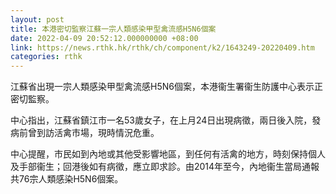 ```yaml
---
layout: post
title: 本港密切監察江蘇一宗人類感染甲型禽流感H5N6個案
date: 2022-04-09 20:52:12.000000000 +08:00
link: https://news.rthk.hk/rthk/ch/component/k2/1643249-20220409.htm
categories: rthk
---
```


江蘇省出現一宗人類感染甲型禽流感H5N6個案，本港衞生署衞生防護中心表示正密切監察。

中心指出，江蘇省鎮江市一名53歲女子，在上月24日出現病徵，兩日後入院，發病前曾到訪活禽市場，現時情況危重。

中心提醒，市民如到內地或其他受影響地區，到任何有活禽的地方，時刻保持個人及手部衞生；回港後如有病徵，應立即求診。由2014年至今，內地衞生當局通報共76宗人類感染H5N6個案。
